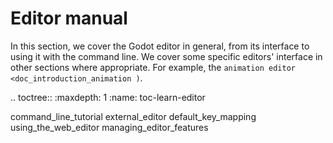 Editor manual
=============

In this section, we cover the Godot editor in general, from its interface to
using it with the command line. We cover some specific editors' interface in
other sections where appropriate. For example, the `animation editor
<doc_introduction_animation )`.

.. toctree::
   :maxdepth: 1
   :name: toc-learn-editor

   command_line_tutorial
   external_editor
   default_key_mapping
   using_the_web_editor
   managing_editor_features
